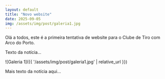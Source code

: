 ```yaml
---
layout: default
title: "Novo website"
date: 2025-09-05
img: /assets/img/post/galeria1.jpg
---
```


Olá a todos, este é a primeira tentativa de website para o Clube de Tiro com Arco do Porto.

Texto da notícia...

![Galeria 1]({{ '/assets/img/post/galeria1.jpg' | relative_url }})

Mais texto da notícia aqui...
